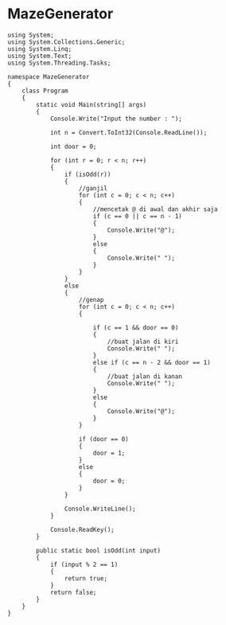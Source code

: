 # MazeGenerator

    using System;
    using System.Collections.Generic;
    using System.Linq;
    using System.Text;
    using System.Threading.Tasks;

    namespace MazeGenerator
    {
        class Program
        {
            static void Main(string[] args)
            {
                Console.Write("Input the number : ");
                
                int n = Convert.ToInt32(Console.ReadLine());
                
                int door = 0;
    
                for (int r = 0; r < n; r++)
                {
                    if (isOdd(r))
                    {
                        //ganjil
                        for (int c = 0; c < n; c++)
                        {
                            //mencetak @ di awal dan akhir saja
                            if (c == 0 || c == n - 1)
                            {
                                Console.Write("@");
                            }
                            else
                            {
                                Console.Write(" ");
                            }
                        }
                    }
                    else
                    {
                        //genap
                        for (int c = 0; c < n; c++)
                        {
    
                            if (c == 1 && door == 0)
                            {
                                //buat jalan di kiri
                                Console.Write(" ");
                            }
                            else if (c == n - 2 && door == 1)
                            {
                                //buat jalan di kanan
                                Console.Write(" ");
                            }
                            else
                            {
                                Console.Write("@");
                            }
                        }
    
                        if (door == 0)
                        {
                            door = 1;
                        }
                        else
                        {
                            door = 0;
                        }
                    }
    
                    Console.WriteLine();
                }
    
                Console.ReadKey();
            }
    
            public static bool isOdd(int input)
            {
                if (input % 2 == 1)
                {
                    return true;
                }
                return false;
            }
        }
    }
    
